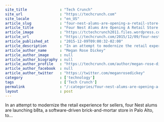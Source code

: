 ```yaml
---
site_title               : "Tech Crunch"
site_url                 : "https://techcrunch.com"
site_locale              : "en_US"
article_slug             : "four-nest-alums-are-opening-a-retail-store-to-sell-trendy-tech-gadgets"
article_title            : "Four Nest Alums Are Opening A Retail Store To Sell Trendy Tech Gadgets"
article_image            : "https://tctechcrunch2011.files.wordpress.com/2015/12/img_6355.jpg?w=764&h=400&crop=1"
article_url              : "https://techcrunch.com/2015/12/09/four-nest-alums-are-opening-a-retail-store-to-sell-trendy-tech-gadgets/"
article_published_at     : "2015-12-09T09:00:32-02:00"
article_description      : "In an attempt to modernize the retail experience for sellers, four Nest alums are launching b8ta, a software-driven brick-and-mortar store in Palo Alto, to..."
article_author_name      : "Megan Rose Dickey"
article_author_image     : null
article_author_biography : null
article_author_profile   : "https://techcrunch.com/author/megan-rose-dickey/"
article_author_facebook  : null
article_author_twitter   : "https://twitter.com/meganrosedickey"
category                 : ['technology']
tags                     : ['Tech Crunch']
permalink                : "/:categories/four-nest-alums-are-opening-a-retail-store-to-sell-trendy-tech-gadgets/"
layout                   : post
---
```


In an attempt to modernize the retail experience for sellers, four Nest alums are launching b8ta, a software-driven brick-and-mortar store in Palo Alto, to...
